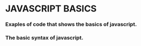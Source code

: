 # JAVASCRIPT BASICS

### Exaples of code that shows the basics of javascript. 
### The basic syntax of javascript.